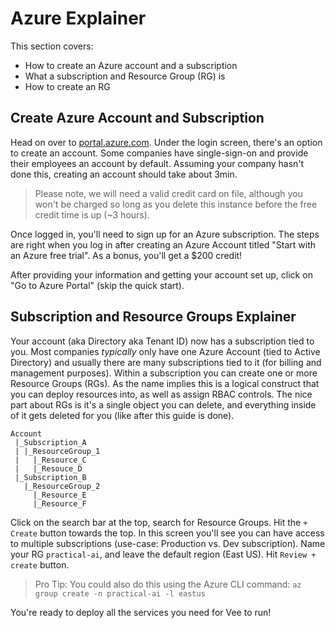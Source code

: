 
# Azure Explainer

This section covers:
- How to create an Azure account and a subscription
- What a subscription and Resource Group (RG) is
- How to create an RG

## Create Azure Account and Subscription

Head on over to [portal.azure.com](https://portal.azure.com). Under the login screen, there's an option to create an account. Some companies have single-sign-on and provide their employees an account by default. Assuming your company hasn't done this, creating an account should take about 3min.

> Please note, we will need a valid credit card on file, although you won't be charged so long as you delete this instance before the free credit time is up (~3 hours).

Once logged in, you'll need to sign up for an Azure subscription. The steps are right when you log in after creating an Azure Account titled "Start with an Azure free trial". As a bonus, you'll get a $200 credit!

After providing your information and getting your account set up, click on "Go to Azure Portal" (skip the quick start).

## Subscription and Resource Groups Explainer
Your account (aka Directory aka Tenant ID) now has a subscription tied to you. Most companies _typically_ only have one Azure Account (tied to Active Directory) and usually there are many subscriptions tied to it (for billing and management purposes). Within a subscription you can create one or more Resource Groups (RGs). As the name implies this is a logical construct that you can deploy resources into, as well as assign RBAC controls. The nice part about RGs is it's a single object you can delete, and everything inside of it gets deleted for you (like after this guide is done).

```
Account
 |_Subscription_A
 | |_ResourceGroup_1
 |   |_Resource_C
 |   |_Resouce_D
 |_Subscription_B
   |_ResourceGroup_2
     |_Resource_E
     |_Resource_F
```
Click on the search bar at the top, search for Resource Groups. Hit the `+ Create` button towards the top. In this screen you'll see you can have access to multiple subscriptions (use-case: Production vs. Dev subscription). Name your RG `practical-ai`, and leave the default region (East US). Hit `Review + create` button.

> Pro Tip: You could also do this using the Azure CLI command: `az group create -n practical-ai -l eastus`

You're ready to deploy all the services you need for Vee to run!

